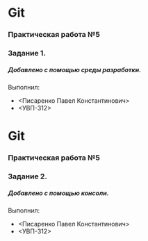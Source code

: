 # Git
### Практическая работа №5
### Задание 1.
##### Добавлено с помощью среды разработки.
Выполнил:
* <Писаренко Павел Константинович>
* <УВП-312>
# Git 
### Практическая работа №5 
### Задание 2. 
##### Добавлено с помощью консоли. 
Выполнил: 
* <Писаренко Павел Константинович> 
* <УВП-312> 